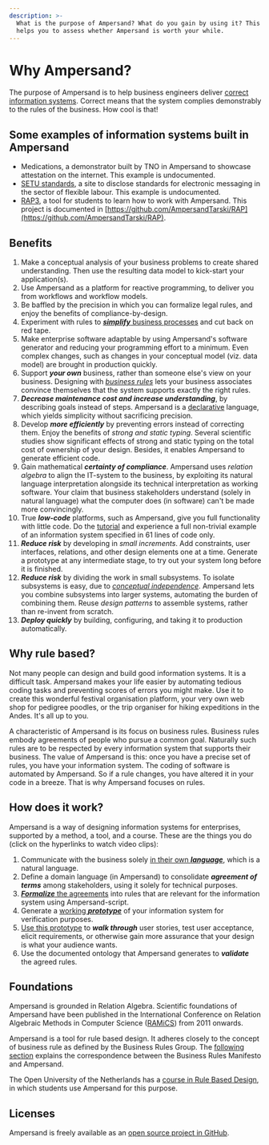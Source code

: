 ```yaml
---
description: >-
  What is the purpose of Ampersand? What do you gain by using it? This chapter
  helps you to assess whether Ampersand is worth your while.
---
```


# Why Ampersand?

The purpose of Ampersand is to help business engineers deliver [correct information systems](https://player.ou.nl/wowzaportlets/#!production/BDAXK2L). Correct means that the system complies demonstrably to the rules of the business. How cool is that!

## Some examples of information systems built in Ampersand

* Medications, a demonstrator built by TNO in Ampersand to showcase attestation on the internet. This example is undocumented.
* [SETU standards](https://setu.t4smm.nl/), a site to disclose standards for electronic messaging in the sector of flexible labour. This example is undocumented.
* [RAP3](http://rap.cs.ou.nl/RAP3), a tool for students to learn how to work with Ampersand. This project is documented in [https://github.com/AmpersandTarski/RAP](https://github.com/AmpersandTarski/RAP).

## Benefits

1. Make a conceptual analysis of your business problems to create shared understanding. Then use the resulting data model to kick-start your application\(s\).
2. Use Ampersand as a platform for reactive programming, to deliver you from workflows and workflow models.
3. Be baffled by the precision in which you can formalize legal rules, and enjoy the benefits of compliance-by-design.
4. Experiment with rules to [_**simplify**_ business processes](https://player.ou.nl/wowzaportlets/#!production/P2w4YD0) and cut back on red tape.
5. Make enterprise software adaptable by using Ampersand's software generator and reducing your programming effort to a minimum. Even complex changes, such as changes in your conceptual model \(viz. data model\) are brought in production quickly.
6. Support _**your own**_ business, rather than someone else's view on your business. Designing with [_business rules_](http://www.businessrulesgroup.org/brmanifesto/BRManifesto.pdf) lets your business associates convince themselves that the system supports exactly the right rules.
7. _**Decrease maintenance cost and increase understanding**_, by describing goals instead of steps. Ampersand is a [declarative](https://github.com/ampersandtarski/documentation/tree/662a3e7bdf67bf950cfc029e4c51efc919c0bf53/Conceptual/why-declarative.md) language, which yields simplicity without sacrificing precision.
8. Develop _**more efficiently**_ by preventing errors instead of correcting them. Enjoy the benefits of _strong and static typing_. Several scientific studies show significant effects of strong and static typing on the total cost of ownership of your design. Besides, it enables Ampersand to generate efficient code.  
9. Gain mathematical _**certainty of compliance**_. Ampersand uses _relation algebra_ to align the IT-system to the business, by exploiting its natural language interpretation alongside its technical interpretation as working software. Your claim that business stakeholders understand \(solely in natural language\) what the computer does \(in software\) can't be made more convincingly.
10. True _**low-code**_ platforms, such as Ampersand, give you full functionality with little code. Do the [tutorial](../tutorial-rap3/) and experience a full non-trivial example of an information system specified in 61 lines of code only.
11. _**Reduce risk**_ by developing in _small increments_. Add constraints, user interfaces, relations, and other design elements one at a time. Generate a prototype at any intermediate stage, to try out your system long before it is finished.  
12. _**Reduce risk**_ by dividing the work in small subsystems. To isolate subsystems is easy, due to [_conceptual independence_](http://dl.acm.org/citation.cfm?id=2946158.2946405). Ampersand lets you combine subsystems into larger systems, automating the burden of combining them.  Reuse _design patterns_ to assemble systems, rather than re-invent from scratch.
13. _**Deploy quickly**_ by building, configuring, and taking it to production automatically.

## Why rule based?

Not many people can design and build good information systems. It is a difficult task. Ampersand makes your life easier by automating tedious coding tasks and preventing scores of errors you might make. Use it to create this wonderful festival organisation platform, your very own web shop for pedigree poodles, or the trip organiser for hiking expeditions in the Andes. It's all up to you.

A characteristic of Ampersand is its focus on business rules. Business rules embody agreements of people who pursue a common goal. Naturally such rules are to be respected by every information system that supports their business. The value of Ampersand is this: once you have a precise set of rules, you have your information system. The coding of software is automated by Ampersand. So if a rule changes, you have altered it in your code in a breeze. That is why Ampersand focuses on rules.

## How does it work?

Ampersand is a way of designing information systems for enterprises, supported by a method, a tool, and a course. These are the things you do \(click on the hyperlinks to watch video clips\):

1. Communicate with the business solely [in their own _**language**_](https://player.ou.nl/wowzaportlets/#!production/xqW5z2v), which is a natural language.
2. Define a domain language \(in Ampersand\) to consolidate _**agreement of terms**_ among stakeholders, using it solely for technical purposes. 
3. [_**Formalize**_ the agreements](https://player.ou.nl/wowzaportlets/#!production/BDAXK2L) into rules that are relevant for the information system using Ampersand-script.  
4. Generate a [working _**prototype**_](https://player.ou.nl/wowzaportlets/#!production/7qozHDH) of your information system for verification purposes. 
5. [Use this prototype](https://player.ou.nl/wowzaportlets/#!production/7qozHDH) to _**walk through**_ user stories, test user acceptance, elicit requirements, or otherwise gain more assurance that your design is what your audience wants.
6. Use the documented ontology that Ampersand generates to _**validate**_ the agreed rules.

## Foundations

Ampersand is grounded in Relation Algebra. Scientific foundations of Ampersand have been published in the International Conference on Relation Algebraic Methods in Computer Science \([RAMiCS](http://www.ramics-conference.org/)\) from 2011 onwards.

Ampersand is a tool for rule based design. It adheres closely to the concept of business rule as defined by the Business Rules Group. The [following section](business-rules-in-ampersand.md) explains the correspondence between the Business Rules Manifesto and Ampersand.

The Open University of the Netherlands has a [course in Rule Based Design](https://www.ou.nl/-/IM0403_Rule-Based-Design), in which students use Ampersand for this purpose.

## Licenses

Ampersand is freely available as an [open source project in GitHub](https://github.com/AmpersandTarski).

